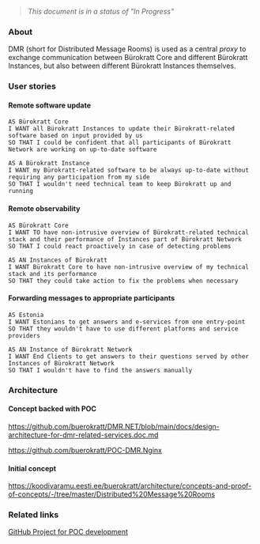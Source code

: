 > _This document is in a status of "In Progress"_

### About

DMR (short for Distributed Message Rooms) is used as a central _proxy_ to exchange communication between Bürokratt Core and different Bürokratt Instances, but also between different Bürokratt Instances themselves.

### User stories

#### Remote software update

```
AS Bürokratt Core
I WANT all Bürokratt Instances to update their Bürokratt-related software based on input provided by us
SO THAT I could be confident that all participants of Bürokratt Network are working on up-to-date software
```

```
AS A Bürokratt Instance
I WANT my Bürokratt-related software to be always up-to-date without requiring any participation from my side
SO THAT I wouldn't need technical team to keep Bürokratt up and running
```

#### Remote observability

```
AS Bürokratt Core
I WANT TO have non-intrusive overview of Bürokratt-related technical stack and their performance of Instances part of Bürokratt Network
SO THAT I could react proactively in case of detecting problems
```

```
AS AN Instances of Bürokratt
I WANT Bürokratt Core to have non-intrusive overview of my technical stack and its performance
SO THAT they could take action to fix the problems when necessary
```

#### Forwarding messages to appropriate participants

```
AS Estonia
I WANT Estonians to get answers and e-services from one entry-point
SO THAT they wouldn't have to use different platforms and service providers
```

```
AS AN Instance of Bürokratt Network
I WANT End Clients to get answers to their questions served by other Instances of Bürokratt Network
SO THAT I wouldn't have to find the answers manually
```

### Architecture

#### Concept backed with POC

https://github.com/buerokratt/DMR.NET/blob/main/docs/design-architecture-for-dmr-related-services.doc.md

https://github.com/buerokratt/POC-DMR.Nginx

#### Initial concept

https://koodivaramu.eesti.ee/buerokratt/architecture/concepts-and-proof-of-concepts/-/tree/master/Distributed%20Message%20Rooms

### Related links

[GitHub Project for POC development](https://github.com/orgs/buerokratt/projects/3/views/1)
